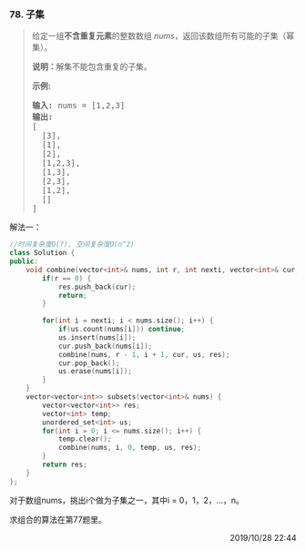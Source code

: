 ### 78. 子集
> <div class="notranslate"><p>给定一组<strong>不含重复元素</strong>的整数数组&nbsp;<em>nums</em>，返回该数组所有可能的子集（幂集）。</p>
> 
> <p><strong>说明：</strong>解集不能包含重复的子集。</p>
> 
> <p><strong>示例:</strong></p>
> 
> <pre><strong>输入:</strong> nums = [1,2,3]
> <strong>输出:</strong>
> [
>   [3],
> &nbsp; [1],
> &nbsp; [2],
> &nbsp; [1,2,3],
> &nbsp; [1,3],
> &nbsp; [2,3],
> &nbsp; [1,2],
> &nbsp; []
> ]</pre>
> </div>

解法一：
```cpp
//时间复杂度O(?), 空间复杂度O(n^2)
class Solution {
public:
    void combine(vector<int>& nums, int r, int nexti, vector<int>& cur, unordered_set<int>& us, vector<vector<int>>& res) {
        if(r == 0) {
            res.push_back(cur);
            return;
        }
        
        for(int i = nexti; i < nums.size(); i++) {
            if(us.count(nums[i])) continue;
            us.insert(nums[i]);
            cur.push_back(nums[i]);
            combine(nums, r - 1, i + 1, cur, us, res);
            cur.pop_back();
            us.erase(nums[i]);
        }
    }
    vector<vector<int>> subsets(vector<int>& nums) {
        vector<vector<int>> res;
        vector<int> temp;
        unordered_set<int> us;
        for(int i = 0; i <= nums.size(); i++) {
            temp.clear();
            combine(nums, i, 0, temp, us, res);
        }
        return res;
    }
};
```

对于数组nums，挑出i个做为子集之一，其中i = 0，1，2，...，n。

求组合的算法在第77题里。

<div style="text-align: right"> 2019/10/28 22:44 </div>
